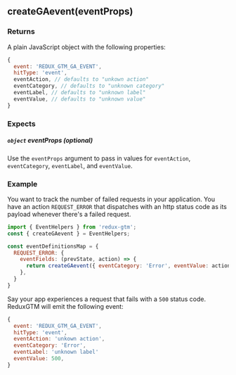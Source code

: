 ## createGAevent(eventProps)

### Returns
A plain JavaScript object with the following properties:
```js
{
  event: 'REDUX_GTM_GA_EVENT',
  hitType: 'event',
  eventAction, // defaults to "unkown action"
  eventCategory, // defaults to "unknown category"
  eventLabel, // defaults to "unknown label"
  eventValue, // defaults to "unknown value"
}
```

### Expects
##### `object` eventProps *(optional)*
Use the `eventProps` argument to pass in values for `eventAction`,
`eventCategory`, `eventLabel`, and `eventValue`.

### Example
You want to track the number of failed requests in your
application. You have an action `REQUEST_ERROR` that dispatches with
an http status code as its payload whenever there's a failed request.

```js
import { EventHelpers } from 'redux-gtm';
const { createGAevent } = EventHelpers;

const eventDefinitionsMap = {
  REQUEST_ERROR: {
    eventFields: (prevState, action) => {
      return createGAevent({ eventCategory: 'Error', eventValue: action.payload });
    },
  }
}
```

Say your app experiences a request that fails with a `500` status
code. ReduxGTM will emit the following event:

```js
{
  event: 'REDUX_GTM_GA_EVENT',
  hitType: 'event',
  eventAction: 'unkown action',
  eventCategory: 'Error',
  eventLabel: 'unknown label'
  eventValue: 500,
}
```
